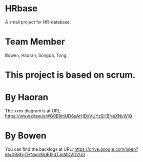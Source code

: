# HRbase
A small project for HR-database.

# Team Member
Bowen, Haoran, Songda, Tong.

# This project is based on scrum.

# By Haoran
The xxxx diagram is at URL: https://www.draw.io/#G0B9mUD6sArHDxVUYzSHBNeXNyWjQ

# By Bowen
You can find the backlogs at URL: https://drive.google.com/open?id=0B8FqTHNeorKldE1FdTJnMDVDVU0
